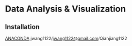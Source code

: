<h1>Data Analysis & Visualization</h1>


## Installation
[ANACONDA](https://anaconda.org)
jwang1122/jwang1122@gmail.com/Qianjiang1122